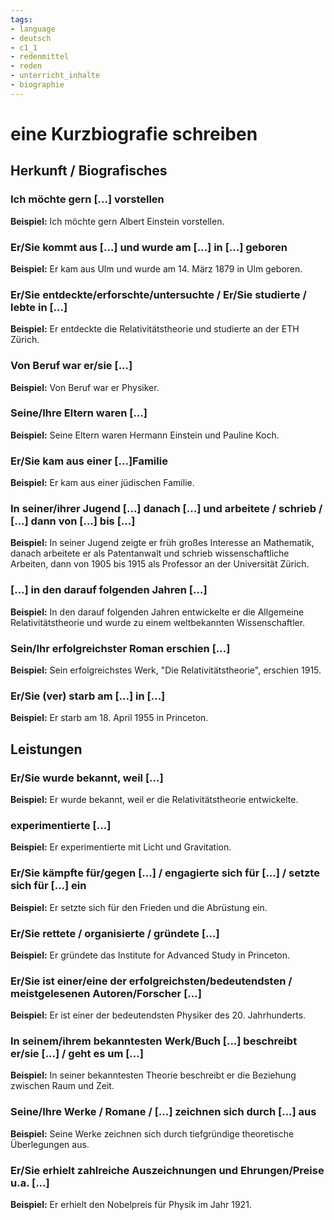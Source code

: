 ```yaml
---
tags:
- language
- deutsch
- c1_1
- redenmittel
- reden
- unterricht_inhalte
- biographie
---
```



# eine Kurzbiografie schreiben

## Herkunft / Biografisches

### Ich möchte gern [...] vorstellen

__Beispiel:__ Ich möchte gern Albert Einstein vorstellen.

### Er/Sie kommt aus [...] und wurde am [...] in [...] geboren

__Beispiel:__ Er kam aus Ulm und wurde am 14. März 1879 in Ulm geboren.

### Er/Sie entdeckte/erforschte/untersuchte / Er/Sie studierte / lebte in [...]

__Beispiel:__ Er entdeckte die Relativitätstheorie und studierte an der ETH Zürich.

### Von Beruf war er/sie [...]

__Beispiel:__ Von Beruf war er Physiker.

### Seine/Ihre Eltern waren [...]

__Beispiel:__ Seine Eltern waren Hermann Einstein und Pauline Koch.

### Er/Sie kam aus einer [...]Familie

__Beispiel:__ Er kam aus einer jüdischen Familie.

### In seiner/ihrer Jugend [...] danach [...] und arbeitete / schrieb / [...] dann von [...] bis [...]

__Beispiel:__ In seiner Jugend zeigte er früh großes Interesse an Mathematik, danach arbeitete er als Patentanwalt und schrieb wissenschaftliche Arbeiten, dann von 1905 bis 1915 als Professor an der Universität Zürich.

### [...] in den darauf folgenden Jahren [...]

__Beispiel:__ In den darauf folgenden Jahren entwickelte er die Allgemeine Relativitätstheorie und wurde zu einem weltbekannten Wissenschaftler.

### Sein/Ihr erfolgreichster Roman erschien [...]

__Beispiel:__ Sein erfolgreichstes Werk, "Die Relativitätstheorie", erschien 1915.

### Er/Sie (ver) starb am [...] in [...]

__Beispiel:__ Er starb am 18. April 1955 in Princeton.

## Leistungen

### Er/Sie wurde bekannt, weil [...]

__Beispiel:__ Er wurde bekannt, weil er die Relativitätstheorie entwickelte.

### experimentierte [...]

__Beispiel:__ Er experimentierte mit Licht und Gravitation.

### Er/Sie kämpfte für/gegen [...] / engagierte sich für [...] / setzte sich für [...] ein

__Beispiel:__ Er setzte sich für den Frieden und die Abrüstung ein.

### Er/Sie rettete / organisierte / gründete [...]

__Beispiel:__ Er gründete das Institute for Advanced Study in Princeton.

### Er/Sie ist einer/eine der erfolgreichsten/bedeutendsten / meistgelesenen Autoren/Forscher [...]

__Beispiel:__ Er ist einer der bedeutendsten Physiker des 20. Jahrhunderts.

### In seinem/ihrem bekanntesten Werk/Buch [...] beschreibt er/sie [...] / geht es um [...]

__Beispiel:__ In seiner bekanntesten Theorie beschreibt er die Beziehung zwischen Raum und Zeit.

### Seine/Ihre Werke / Romane / [...] zeichnen sich durch [...] aus

__Beispiel:__ Seine Werke zeichnen sich durch tiefgründige theoretische Überlegungen aus.

### Er/Sie erhielt zahlreiche Auszeichnungen und Ehrungen/Preise u.a. [...]

__Beispiel:__ Er erhielt den Nobelpreis für Physik im Jahr 1921.

